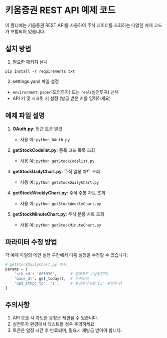 # 키움증권 REST API 예제 코드

이 폴더에는 키움증권 REST API를 사용하여 주식 데이터를 조회하는 다양한 예제 코드가 포함되어 있습니다.

## 설치 방법

1. 필요한 패키지 설치
```
pip install -r requirements.txt
```

2. settings.yaml 파일 설정
- `environment`: `paper`(모의투자) 또는 `real`(실전투자) 선택
- API 키 및 시크릿 키 설정 (발급 받은 키를 입력하세요)

## 예제 파일 설명

1. **OAuth.py**: 접근 토큰 발급
   - 사용 예: `python OAuth.py`

2. **getStockCodelist.py**: 종목 코드 목록 조회
   - 사용 예: `python getStockCodelist.py`

3. **getStockDailyChart.py**: 주식 일봉 차트 조회
   - 사용 예: `python getStockDailyChart.py`

4. **getStockWeeklyChart.py**: 주식 주봉 차트 조회
   - 사용 예: `python getStockWeeklyChart.py`

5. **getStockMinuteChart.py**: 주식 분봉 차트 조회
   - 사용 예: `python getStockMinuteChart.py`

## 파라미터 수정 방법

각 예제 파일의 메인 실행 구간에서 다음 설정을 수정할 수 있습니다:

```python
# getStockDailyChart.py 예시
params = {
    'stk_cd': '005930',      # 종목코드 (삼성전자)
    'base_dt': get_today(),  # 기준일자
    'upd_stkpc_tp': '1',     # 수정주가구분 (1: 수정주가)
}
```

## 주의사항

1. API 호출 시 과도한 요청은 제한될 수 있습니다.
2. 실전투자 환경에서 테스트할 경우 주의하세요.
3. 토큰은 일정 시간 후 만료되며, 필요시 재발급 받아야 합니다. 